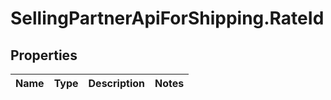 # SellingPartnerApiForShipping.RateId

## Properties
Name | Type | Description | Notes
------------ | ------------- | ------------- | -------------
